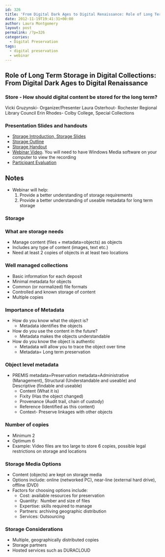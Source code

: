 ```yaml
---
id: 326
title: 'From Digital Dark Ages to Digital Renaissance: Role of Long Term Storage in Digital Collections webinar notes'
date: 2012-11-19T19:41:31+00:00
author: Laura Montgomery
layout: post
permalink: /?p=326
categories:
  - Digital Preservation
tags:
  - digital preservation
  - webinar
---
```

## Role of Long Term Storage in Digital Collections: From Digital Dark Ages to Digital Renaissance

### Store - How should digital content be stored for the long term?

Vicki Gruzynski- Organizer/Presenter
Laura Osterhout- Rochester Regional Library Council
Erin Rhodes- Colby College, Special Collections

### Presentation Slides and handouts

* [Storage Introduction, Storage Slides](http://downloads.alcts.ala.org/ce/111412_digital_preservation_storage_slides.pdf "Storage Slides")
* [Storage Outline](http://downloads.alcts.ala.org/ce/111412_digital_preservation_storage_outline.pdf "Stroage Outline")
* [Storage Handout](http://downloads.alcts.ala.org/ce/111412_digital_preservation_storage_handout.pdf "Storage Handout")
* [Webinar Video](http://downloads.alcts.ala.org/ce/111412_digital_preservation_storage.wmv). You will need to have Windows Media software on your computer to view the recording
* [Participant Evaluation](http://www.surveymonkey.com/s/8R7PGYG "Participant Evaluation")

<!--more-->

## Notes

* Webinar will help:
  1. Provide a better understanding of storage requirements
  2. Provide a better understanding of useable metadata for long term storage

### Storage

### What are storage needs

* Manage content (files + metadata=objects) as objects
* Includes any type of content (images, text etc.)
* Need at least 2 copies of objects in at least two locations

### Well managed collections

* Basic information for each deposit
* Minimal metadata for objects
* Common (or normalized) file formats
* Controlled and known storage of content
* Multiple copies

### Importance of Metadata

* How do you know what the object is?
  * Metadata identifies the objects
* How do you use the content in the future?
  * Metadata makes the objects understandable
* How do you know the object is authentic
  * Metadata will allow you to trace the object over time
  * Metadata= Long term preservation

### Object level metadata

* PREMIS metadata=Preservation metadata=Administrative (Management), Structural (Understandable and useable) and Descriptive (findable and useable)
  * Content (What it is)
  * Fixity (Has the object changed)
  * Provenance (Audit trail, chain of custody)
  * Reference (Identified as this content)
  * Context- Preserve linkages with other objects

### Number of copies

* Minimum 2
* Optimum 6
* Example: Video files are too large to store 6 copies, possible legal restrictions on storage and locations

### Storage Media Options

* Content (objects) are kept on storage media
* Options include: online (networked PC), near-line (external hard drive), offline (DVD)
* Factors for choosing options include:
  * Cost: available resources for preservation
  * Quantity:  Number and size of files
  * Expertise: skills required to manage
  * Partners: archiving geographic distribution
  * Services: Outsourcing

### Storage Considerations

* Multiple, geographically distributed copies
* Storage partners
* Hosted services such as DURACLOUD
